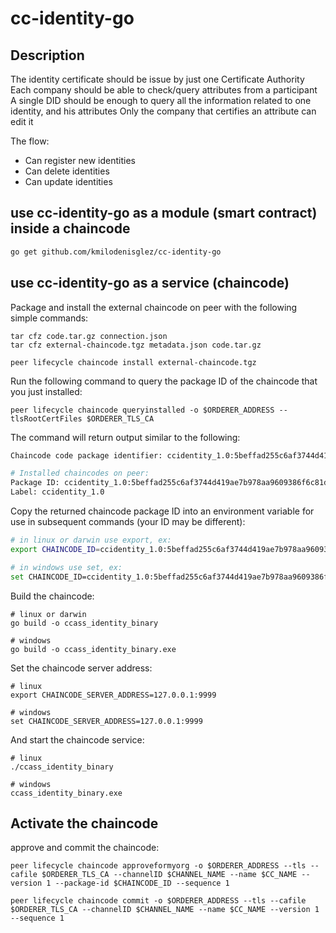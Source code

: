 # cc-identity-go

## Description
The identity certificate should be issue by just one Certificate Authority
Each company should be able to check/query attributes from a participant
A single DID should be enough to query all the information related to one identity, and his attributes
Only the company that certifies an attribute can edit it


The flow:
- Can register new identities
- Can delete identities
- Can update identities


## use cc-identity-go as a module (smart contract) inside a chaincode

```bash
go get github.com/kmilodenisglez/cc-identity-go
```

## use cc-identity-go as a service (chaincode)

Package and install the external chaincode on peer with the following simple commands:

```
tar cfz code.tar.gz connection.json
tar cfz external-chaincode.tgz metadata.json code.tar.gz

peer lifecycle chaincode install external-chaincode.tgz
```
Run the following command to query the package ID of the chaincode that you just installed:
```
peer lifecycle chaincode queryinstalled -o $ORDERER_ADDRESS --tlsRootCertFiles $ORDERER_TLS_CA
```

The command will return output similar to the following:
```bash
Chaincode code package identifier: ccidentity_1.0:5beffad255c6af3744d419ae7b978aa9609386f6c81dd98184808746cea399d5

# Installed chaincodes on peer:
Package ID: ccidentity_1.0:5beffad255c6af3744d419ae7b978aa9609386f6c81dd98184808746cea399d5
Label: ccidentity_1.0
```

Copy the returned chaincode package ID into an environment variable for use in subsequent commands (your ID may be different):

```bash
# in linux or darwin use export, ex:
export CHAINCODE_ID=ccidentity_1.0:5beffad255c6af3744d419ae7b978aa9609386f6c81dd98184808746cea399d5

# in windows use set, ex:
set CHAINCODE_ID=ccidentity_1.0:5beffad255c6af3744d419ae7b978aa9609386f6c81dd98184808746cea399d5
```

Build the chaincode:


```
# linux or darwin
go build -o ccass_identity_binary

# windows
go build -o ccass_identity_binary.exe
```

Set the chaincode server address:

```
# linux
export CHAINCODE_SERVER_ADDRESS=127.0.0.1:9999

# windows
set CHAINCODE_SERVER_ADDRESS=127.0.0.1:9999
```

And start the chaincode service:

```
# linux
./ccass_identity_binary

# windows
ccass_identity_binary.exe
```
## Activate the chaincode

approve and commit the chaincode:

```
peer lifecycle chaincode approveformyorg -o $ORDERER_ADDRESS --tls --cafile $ORDERER_TLS_CA --channelID $CHANNEL_NAME --name $CC_NAME --version 1 --package-id $CHAINCODE_ID --sequence 1

peer lifecycle chaincode commit -o $ORDERER_ADDRESS --tls --cafile $ORDERER_TLS_CA --channelID $CHANNEL_NAME --name $CC_NAME --version 1 --sequence 1
```
